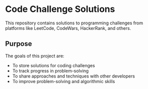 # Code Challenge Solutions

This repository contains solutions to programming challenges from platforms like LeetCode, CodeWars, HackerRank, and others.


## Purpose

The goals of this project are:
- To store solutions for coding challenges
- To track progress in problem-solving
- To share approaches and techniques with other developers
- To improve problem-solving and algorithmic skills
